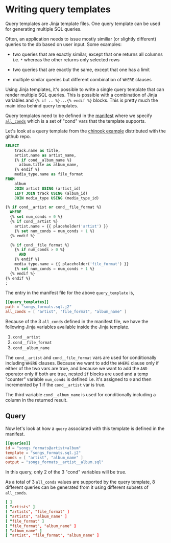 # Writing query templates

Query templates are Jinja template files. One query template can be
used for generating multiple SQL queries. 

Often, an application needs to issue mostly similiar (or slightly
different) queries to the db based on user input. Some examples: 

- two queries that are exactly similar, except that one returns all
  columns i.e. `*` whereas the other returns only selected rows

- two queries that are exactly the same, except that one has a limit

- multiple similar queries but different combination of `WHERE`
  clauses

Using Jinja templates, it's possible to write a single query template
that can render multiple SQL queries. This is possible with a
combination of Jinja variables and `{% if .. %}...{% endif %}`
blocks. This is pretty much the main idea behind query templates.

Query templates need to be defined in the
[manifest](manifest.md/#query_templates) where we specify
[`all_conds`](manifest.md/#all_conds) which is a set of "cond" vars
that the template supports.

Let's look at a query template from the [chinook
example](https://github.com/naiquevin/tapestry/tree/main/examples/chinook)
distributed with the github repo.

```sql
SELECT
    track.name as title,
    artist.name as artist_name,
    {% if cond__album_name %}
      album.title as album_name,
    {% endif %}
    media_type.name as file_format
FROM
    album
    JOIN artist USING (artist_id)
    LEFT JOIN track USING (album_id)
    JOIN media_type USING (media_type_id)

{% if cond__artist or cond__file_format %}
  WHERE
  {% set num_conds = 0 %}
  {% if cond__artist %}
    artist.name = {{ placeholder('artist') }}
    {% set num_conds = num_conds + 1 %}
  {% endif %}

  {% if cond__file_format %}
    {% if num_conds > 0 %}
      AND
    {% endif %}
    media_type.name = {{ placeholder('file_format') }}
    {% set num_conds = num_conds + 1 %}
  {% endif %}
{% endif %}
;
```

The entry in the manifest file for the above `query_template` is,

```toml
[[query_templates]]
path = "songs_formats.sql.j2"
all_conds = [ "artist", "file_format", "album_name" ]
```

Because of the 3 `all_conds` defined in the manifest file, we have the
following Jinja variables available inside the Jinja template.

1. `cond__artist`
2. `cond__file_format`
3. `cond__album_name`

The `cond__artist` and `cond__file_format` vars are used for
conditionally including `WHERE` clauses. Because we want to add the
`WHERE` clause only if either of the two vars are true, and because we
want to add the `AND` operator only if both are true, nested `if`
blocks are used and a temp "counter" variable `num_conds` is defined
i.e. it's assigned to `0` and then incremented by 1 if the
`cond__artist` var is true.

The third variable `cond__album_name` is used for conditionally
including a column in the returned result.

## Query

Now let's look at how a `query` associated with this template is
defined in the manifest.

```toml
[[queries]]
id = "songs_formats@artist+album"
template = "songs_formats.sql.j2"
conds = [ "artist", "album_name" ]
output = "songs_formats__artist__album.sql"
```

In this query, only 2 of the 3 "cond" variables will be true.

As a total of 3 `all_conds` values are supported by the query
template, 8 different queries can be generated from it using different
subsets of `all_conds`.

```toml
[ ]
[ "artists" ]
[ "artists", "file_format" ]
[ "artists", "album_name" ]
[ "file_format" ]
[ "file_format", "album_name" ]
[ "album_name" ]
[ "artist", "file_format", "album_name" ]
```
